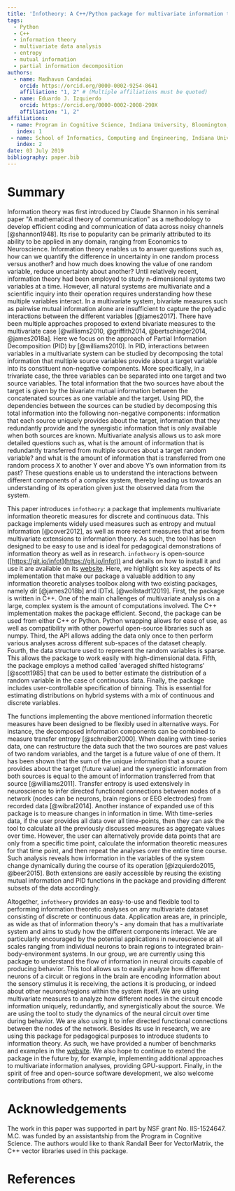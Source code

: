 ```yaml
---
title: 'Infotheory: A C++/Python package for multivariate information theoretic analysis'
tags:
  - Python
  - C++
  - information theory
  - multivariate data analysis
  - entropy
  - mutual information
  - partial information decomposition
authors:
  - name: Madhavun Candadai
    orcid: https://orcid.org/0000-0002-9254-8641
    affiliation: "1, 2" # (Multiple affiliations must be quoted)
  - name: Eduardo J. Izquierdo
    orcid: https://orcid.org/0000-0002-2008-290X
    affiliation: "1, 2"
affiliations:
 - name: Program in Cognitive Science, Indiana University, Bloomington, IN, U.S.A.
   index: 1
 - name: School of Informatics, Computing and Engineering, Indiana University, Bloomington, IN, U.S.A.
   index: 2
date: 03 July 2019
bibliography: paper.bib
---
```


# Summary

Information theory was first introduced by Claude Shannon in his seminal paper "A mathematical theory of communication" as a methodology to develop efficient coding and communication of data across noisy channels [@shannon1948]. Its rise to popularity can be primarily attributed to its ability to be applied in any domain, ranging from Economics to Neuroscience. Information theory enables us to answer questions such as, how can we quantify the difference in uncertainty in one random process versus another? and how much does knowing the value of one random variable, reduce uncertainty about another? Until relatively recent, information theory had been employed to study n-dimensional systems two variables at a time. However, all natural systems are multivariate and a scientific inquiry into their operation requires understanding how these multiple variables interact. In a multivariate system, bivariate measures such as pairwise mutual information alone are insufficient to capture the polyadic interactions between the different variables [@james2017]. There have been multiple approaches proposed to extend bivariate measures to the multivariate case [@williams2010, @griffith2014, @bertschinger2014, @james2018a]. Here we focus on the approach of Partial Information Decomposition (PID) by [@williams2010]. In PID, interactions between variables in a multivariate system can be studied by decomposing the total information that multiple source variables provide about a target variable into its constituent non-negative components. More specifically, in a trivariate case, the three variables can be separated into one target and two source variables. The total information that the two sources have about the target is given by the bivariate mutual information between the concatenated sources as one variable and the target. Using PID, the dependencies between the sources can be studied by decomposing this total information into the following non-negative components: information that each source uniquely provides about the target, information that they redundantly provide and the synergistic information that is only available when both sources are known. Multivariate analysis allows us to ask more detailed questions such as, what is the amount of information that is redundantly transferred from multiple sources about a target random variable? and what is the amount of information that is transferred from one random process X to another Y over and above Y’s own information from its past? These questions enable us to understand the interactions between different components of a complex system, thereby leading us towards an understanding of its operation given just the observed data from the system.

This paper introduces ``infotheory``: a package that implements multivariate information theoretic measures for discrete and continuous data. This package implements widely used measures such as entropy and mutual information [@cover2012], as well as more recent measures that arise from multivariate extensions to information theory.
As such, the tool has been designed to be easy to use and is ideal for pedagogical demonstrations of information theory as well as in research.
``infotheory`` is open-source ([https://git.io/infot](https://git.io/infot)) and details on how to install it and use it are available on its [website](http://mcandadai.com/infotheory/).
Here, we highlight six key aspects of its implementation that make our package a valuable addition to any information theoretic analyses toolbox along with two existing packages, namely dit [@james2018b] and IDTxL [@wollstadt12019].
First, the package is written in C++. One of the main challenges of multivariate analysis on a large, complex system is the amount of computations involved. The C++ implementation makes the package efficient.
Second, the package can be used from either C++ or Python. Python wrapping allows for ease of use, as well as compatibility with other powerful open-source libraries such as numpy.
Third, the API allows adding the data only once to then perform various analyses across different sub-spaces of the dataset cheaply.
Fourth, the data structure used to represent the random variables is sparse. This allows the package to work easily with high-dimensional data.
Fifth, the package employs a method called 'averaged shifted histograms' [@scott1985] that can be used to better estimate the distribution of a random variable in the case of continuous data.
Finally, the package includes user-controllable specification of binning. This is essential for estimating distributions on hybrid systems with a mix of continuous and discrete variables.

The functions implementing the above mentioned information theoretic measures have been designed to be flexibly used in alternative ways. For instance, the decomposed information components can be combined to measure transfer entropy [@schreiber2000]. When dealing with time-series data, one can restructure the data such that the two sources are past values of two random variables, and the target is a future value of one of them. It has been shown that the sum of the unique information that a source provides about the target (future value) and the synergistic information from both sources is equal to the amount of information transferred from that source [@williams2011]. Transfer entropy is used extensively in neuroscience to infer directed functional connections between nodes of a network (nodes can be neurons, brain regions or EEG electrodes) from recorded data [@wibral2014]. Another instance of expanded use of this package is to measure changes in information in time. With time-series data, if the user provides all data over all time-points, then they can ask the tool to calculate all the previously discussed measures as aggregate values over time. However, the user can alternatively provide data points that are only from a specific time point, calculate the information theoretic measures for that time point, and then repeat the analyses over the entire time course. Such analysis reveals how information in the variables of the system change dynamically during the course of its operation [@izquierdo2015, @beer2015]. Both extensions are easily accessible by reusing the existing mutual information and PID functions in the package and providing different subsets of the data accordingly.

Altogether, ``infotheory`` provides an easy-to-use and flexible tool to performing information theoretic analyses on any multivariate dataset consisting of discrete or continuous data. Application areas are, in principle, as wide as that of information theory's - any domain that has a multivariate system and aims to study how the different components interact. We are particularly encouraged by the potential applications in neuroscience at all scales ranging from individual neurons to brain regions to integrated brain-body-environment systems. In our group, we are currently using this package to understand the flow of information in neural circuits capable of producing behavior. This tool allows us to easily analyze how different neurons of a circuit or regions in the brain are encoding information about the sensory stimulus it is receiving, the actions it is producing, or indeed about other neurons/regions within the system itself. We are using multivariate measures to analyze how different nodes in the circuit encode information uniquely, redundantly, and synergistically about the source. We are using the tool to study the dynamics of the neural circuit over time during behavior. We are also using it to infer directed functional connections between the nodes of the network. Besides its use in research, we are using this package for pedagogical purposes to introduce students to information theory. As such, we have provided a number of benchmarks and examples in the [website](http://mcandadai.com/infotheory/). We also hope to continue to extend the package in the future by, for example, implementing additional approaches to multivariate information analyses, providing GPU-support. Finally, in the spirit of free and open-source software development, we also welcome contributions from others.

# Acknowledgements

The work in this paper was supported in part by NSF grant No. IIS-1524647. M.C. was funded by an assistantship from the Program in Cognitive Science. The authors would like to thank Randall Beer for VectorMatrix, the C++ vector libraries used in this package.

# References

